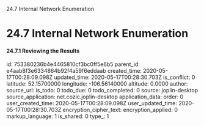 24.7 Internal Network Enumeration

# 24.7 Internal Network Enumeration
#### 24.7.1 Reviewing the Results

id: 753380236b4e4465810cf3bc0ff5e6b5
parent_id: e4aab8f3e6334864b92f4a59f6eddaab
created_time: 2020-05-17T00:28:09.098Z
updated_time: 2020-05-17T00:28:30.703Z
is_conflict: 0
latitude: 52.15700000
longitude: -106.56140000
altitude: 0.0000
author: 
source_url: 
is_todo: 0
todo_due: 0
todo_completed: 0
source: joplin-desktop
source_application: net.cozic.joplin-desktop
application_data: 
order: 0
user_created_time: 2020-05-17T00:28:09.098Z
user_updated_time: 2020-05-17T00:28:30.703Z
encryption_cipher_text: 
encryption_applied: 0
markup_language: 1
is_shared: 0
type_: 1
